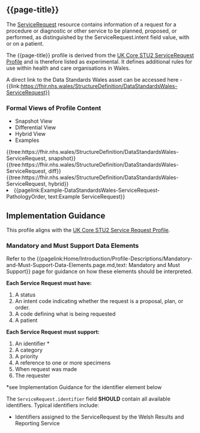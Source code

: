 <div class="warning"><span class="ExperiWarn"></span></div>

## {{page-title}}
The [ServiceRequest](https://www.hl7.org/fhir/r4/ServiceRequest.html) resource contains information of a request for a procedure or diagnostic or other service to be planned, proposed, or performed, as distinguished by the ServiceRequest.intent field value, with or on a patient.

The {{page-title}} profile is derived from the [UK Core STU2 ServiceRequest Profile](https://simplifier.net/guide/uk-core-implementation-guide-stu2/Home/ProfilesandExtensions/Profile-UKCore-ServiceRequest?version=current) and is therefore listed as experimental. It defines additional rules for use within health and care organisations in Wales.

A direct link to the Data Standards Wales asset can be accessed here - {{link:https://fhir.nhs.wales/StructureDefinition/DataStandardsWales-ServiceRequest}}

### Formal Views of Profile Content
<div class="tab-wrap">
  <ul class="tab-head">
    <li class="tablink tab-active" onclick="openCity(this,'tabsnap')" data-target="tabsnap">
      Snapshot View
    </li>
    <li class="tablink" onclick="openCity(this,'tabdiff')" data-target="tabdiff">
      Differential View
    </li>
    <li class="tablink" onclick="openCity(this,'tabhybrid')" data-target="tabhybrid">
      Hybrid View
    </li>
    <li class="tablink" onclick="openCity(this,'tabeg')" data-target="tabeg">
      Examples
    </li>    
  </ul>
  <div class="tab-main">
    <div id="tabsnap" class="tabcontent active">      
      {{tree:https://fhir.nhs.wales/StructureDefinition/DataStandardsWales-ServiceRequest, snapshot}}
    </div>
    <div id="tabdiff" class="tabcontent">
      {{tree:https://fhir.nhs.wales/StructureDefinition/DataStandardsWales-ServiceRequest, diff}}
  </div>
    <div id="tabhybrid" class="tabcontent">
      {{tree:https://fhir.nhs.wales/StructureDefinition/DataStandardsWales-ServiceRequest, hybrid}}
  </div>
  <div id="tabeg" class="tabcontent">
    <list>
      <li>{{pagelink:Example-DataStandardsWales-ServiceRequest-PathologyOrder, text:Example ServiceRequest}}</li>
    </list>
  </div>    
</div>

## Implementation Guidance
This profile aligns with the [UK Core STU2 Service Request Profile](https://simplifier.net/guide/uk-core-implementation-guide-stu2/Home/ProfilesandExtensions/Profile-UKCore-ServiceRequest?version=current).


### Mandatory and Must Support Data Elements
Refer to the {{pagelink:Home/Introduction/Profile-Descriptions/Mandatory-and-Must-Support-Data-Elements.page.md,text: Mandatory and Must Support}} page for guidance on how these elements should be interpreted.
 
**Each Service Request must have:**
1. A status
1. An intent code indicating whether the request is a proposal, plan, or order.
1. A code defining what is being requested
1. A patient

**Each Service Request must support:**
1. An identifier *
1. A category
1. A priority
1. A reference to one or more specimens
1. When request was made
1. The requester

*see Implementation Guidance for the identifier element below


The `ServiceRequest.identifier` field **SHOULD** contain all available identifiers. Typical identifiers include:
  * Identifiers assigned to the ServiceRequest by the Welsh Results and Reporting Service
<br><br>

